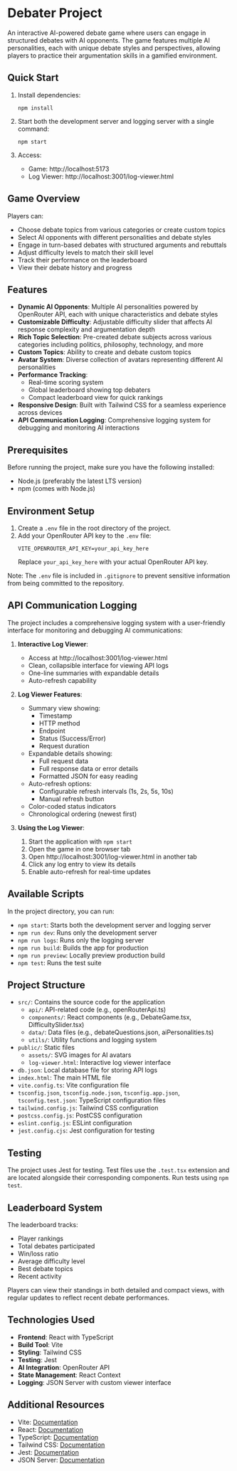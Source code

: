 # Debater Project

An interactive AI-powered debate game where users can engage in structured debates with AI opponents. The game features multiple AI personalities, each with unique debate styles and perspectives, allowing players to practice their argumentation skills in a gamified environment.

## Quick Start

1. Install dependencies:
   ```
   npm install
   ```

2. Start both the development server and logging server with a single command:
   ```
   npm start
   ```

3. Access:
   - Game: http://localhost:5173
   - Log Viewer: http://localhost:3001/log-viewer.html

## Game Overview

Players can:
- Choose debate topics from various categories or create custom topics
- Select AI opponents with different personalities and debate styles
- Engage in turn-based debates with structured arguments and rebuttals
- Adjust difficulty levels to match their skill level
- Track their performance on the leaderboard
- View their debate history and progress

## Features

- **Dynamic AI Opponents**: Multiple AI personalities powered by OpenRouter API, each with unique characteristics and debate styles
- **Customizable Difficulty**: Adjustable difficulty slider that affects AI response complexity and argumentation depth
- **Rich Topic Selection**: Pre-created debate subjects across various categories including politics, philosophy, technology, and more
- **Custom Topics**: Ability to create and debate custom topics
- **Avatar System**: Diverse collection of avatars representing different AI personalities
- **Performance Tracking**: 
  - Real-time scoring system
  - Global leaderboard showing top debaters
  - Compact leaderboard view for quick rankings
- **Responsive Design**: Built with Tailwind CSS for a seamless experience across devices
- **API Communication Logging**: Comprehensive logging system for debugging and monitoring AI interactions

## Prerequisites

Before running the project, make sure you have the following installed:
- Node.js (preferably the latest LTS version)
- npm (comes with Node.js)

## Environment Setup

1. Create a `.env` file in the root directory of the project.
2. Add your OpenRouter API key to the `.env` file:
   ```
   VITE_OPENROUTER_API_KEY=your_api_key_here
   ```
   Replace `your_api_key_here` with your actual OpenRouter API key.

Note: The `.env` file is included in `.gitignore` to prevent sensitive information from being committed to the repository.

## API Communication Logging

The project includes a comprehensive logging system with a user-friendly interface for monitoring and debugging AI communications:

1. **Interactive Log Viewer**: 
   - Access at http://localhost:3001/log-viewer.html
   - Clean, collapsible interface for viewing API logs
   - One-line summaries with expandable details
   - Auto-refresh capability

2. **Log Viewer Features**:
   - Summary view showing:
     - Timestamp
     - HTTP method
     - Endpoint
     - Status (Success/Error)
     - Request duration
   - Expandable details showing:
     - Full request data
     - Full response data or error details
     - Formatted JSON for easy reading
   - Auto-refresh options:
     - Configurable refresh intervals (1s, 2s, 5s, 10s)
     - Manual refresh button
   - Color-coded status indicators
   - Chronological ordering (newest first)

3. **Using the Log Viewer**:
   1. Start the application with `npm start`
   2. Open the game in one browser tab
   3. Open http://localhost:3001/log-viewer.html in another tab
   4. Click any log entry to view its details
   5. Enable auto-refresh for real-time updates

## Available Scripts

In the project directory, you can run:

- `npm start`: Starts both the development server and logging server
- `npm run dev`: Runs only the development server
- `npm run logs`: Runs only the logging server
- `npm run build`: Builds the app for production
- `npm run preview`: Locally preview production build
- `npm test`: Runs the test suite

## Project Structure

- `src/`: Contains the source code for the application
  - `api/`: API-related code (e.g., openRouterApi.ts)
  - `components/`: React components (e.g., DebateGame.tsx, DifficultySlider.tsx)
  - `data/`: Data files (e.g., debateQuestions.json, aiPersonalities.ts)
  - `utils/`: Utility functions and logging system
- `public/`: Static files
  - `assets/`: SVG images for AI avatars
  - `log-viewer.html`: Interactive log viewer interface
- `db.json`: Local database file for storing API logs
- `index.html`: The main HTML file
- `vite.config.ts`: Vite configuration file
- `tsconfig.json`, `tsconfig.node.json`, `tsconfig.app.json`, `tsconfig.test.json`: TypeScript configuration files
- `tailwind.config.js`: Tailwind CSS configuration
- `postcss.config.js`: PostCSS configuration
- `eslint.config.js`: ESLint configuration
- `jest.config.cjs`: Jest configuration for testing

## Testing

The project uses Jest for testing. Test files use the `.test.tsx` extension and are located alongside their corresponding components. Run tests using `npm test`.

## Leaderboard System

The leaderboard tracks:
- Player rankings
- Total debates participated
- Win/loss ratio
- Average difficulty level
- Best debate topics
- Recent activity

Players can view their standings in both detailed and compact views, with regular updates to reflect recent debate performances.

## Technologies Used

- **Frontend**: React with TypeScript
- **Build Tool**: Vite
- **Styling**: Tailwind CSS
- **Testing**: Jest
- **AI Integration**: OpenRouter API
- **State Management**: React Context
- **Logging**: JSON Server with custom viewer interface

## Additional Resources

- Vite: [Documentation](https://vitejs.dev/)
- React: [Documentation](https://reactjs.org/docs/getting-started.html)
- TypeScript: [Documentation](https://www.typescriptlang.org/docs/)
- Tailwind CSS: [Documentation](https://tailwindcss.com/docs)
- Jest: [Documentation](https://jestjs.io/docs/getting-started)
- JSON Server: [Documentation](https://github.com/typicode/json-server)
